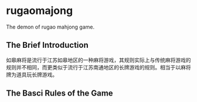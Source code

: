 # rugaomajong
The demon of rugao mahjong game.

## The Brief Introduction
如皋麻将是流行于江苏如皋地区的一种麻将游戏，其规则实际上与传统麻将游戏的规则并不相同，而更类似于流行于江苏南通地区的长牌游戏的规则。相当于以麻将牌为道具玩长牌游戏。

## The Basci Rules of the Game

